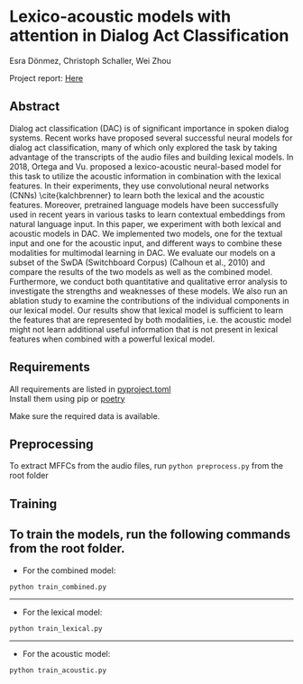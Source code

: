 # Lexico-acoustic models with attention in Dialog Act Classification
Esra Dönmez, Christoph Schaller, Wei Zhou

Project report: [Here](https://github.com/esradonmez/Dialogue_act_classification/blob/main/report.pdf)

## Abstract
Dialog act classification (DAC) is of significant importance in spoken dialog systems. Recent works have proposed several successful neural models for dialog act classification, many of which only explored the task by taking advantage of the transcripts of the audio files and building lexical models. In 2018, Ortega and Vu. proposed a lexico-acoustic neural-based model for this task to utilize the acoustic information in combination with the lexical features. In their experiments, they use convolutional neural networks (CNNs) \cite{kalchbrenner} to learn both the lexical and the acoustic features. Moreover, pretrained language models have been successfully used in recent years in various tasks to learn contextual embeddings from natural language input. In this paper, we experiment with both lexical and acoustic models in DAC. We implemented two models, one for the textual input and one for the acoustic input, and different ways to combine these modalities for multimodal learning in DAC. We evaluate our models on a subset of the SwDA (Switchboard Corpus) (Calhoun et al., 2010) and compare the results of the two models as well as the combined model. Furthermore, we conduct both quantitative and qualitative error analysis to investigate the strengths and weaknesses of these models. We also run an ablation study to examine the contributions of the individual components in our lexical model. Our results show that lexical model is sufficient to learn the features that are represented by both modalities, i.e. the acoustic model might not learn additional useful information that is not present in lexical features when combined with a powerful lexical model.

## Requirements

All requirements are listed in [pyproject.toml](pyproject.toml)  
Install them using pip or [poetry](https://python-poetry.org/)  

Make sure the required data is available.

## Preprocessing 
To extract MFFCs from the audio files, run
`python preprocess.py` from the root folder

## Training
To train the models, run the following commands from the root folder.
---
- For the combined model:
```
python train_combined.py
```
---
- For the lexical model:
```
python train_lexical.py
```
---
- For the acoustic model:
```
python train_acoustic.py
```
